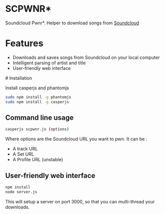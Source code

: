 SCPWNR*
=======

Soundcloud Pwnr*. Helper to download songs from [Soundcloud](http://soundcloud.com)


# Features

- Downloads and saves songs from Soundcloud on your local computer
- Intelligent parsing of artist and title
- User-friendly web interface


# Installation

Install casperjs and phantomjs

```bash
sudo npm install -g phantomjs
sudo npm install -g casperjs
```


## Command line usage

```bash
casperjs scpwnr.js (options)
```

Where options are the Soundcloud URL you want to pwn. It can be :
- A track URL
- A Set URL
- A Profile URL (unstable)

## User-friendly web interface

```bash
npm install
node server.js
```

This will setup a server on port 3000, so that you can multi-thread
your downloads.